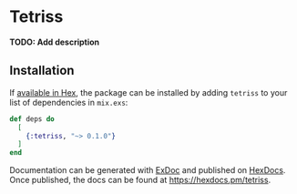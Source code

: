 # Tetriss

**TODO: Add description**

## Installation

If [available in Hex](https://hex.pm/docs/publish), the package can be installed
by adding `tetriss` to your list of dependencies in `mix.exs`:

```elixir
def deps do
  [
    {:tetriss, "~> 0.1.0"}
  ]
end
```

Documentation can be generated with [ExDoc](https://github.com/elixir-lang/ex_doc)
and published on [HexDocs](https://hexdocs.pm). Once published, the docs can
be found at <https://hexdocs.pm/tetriss>.

